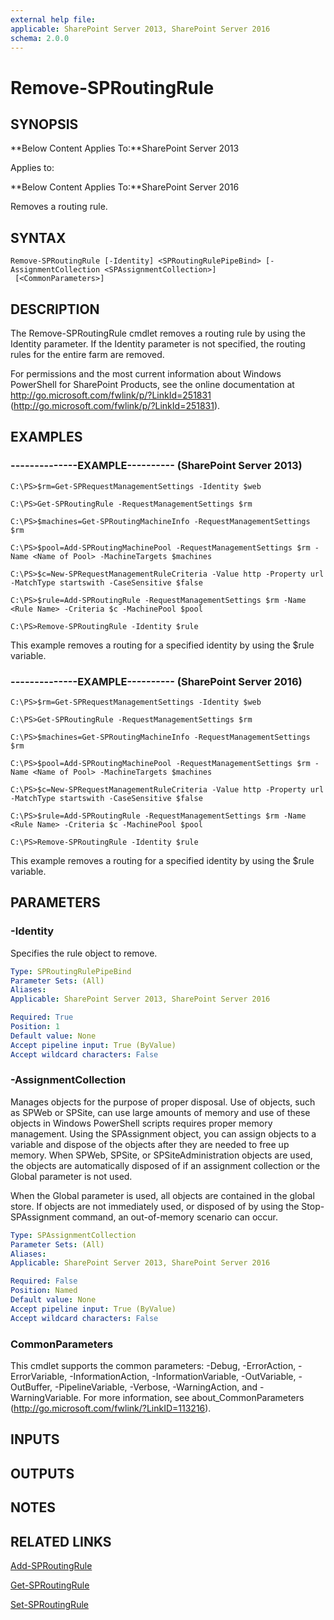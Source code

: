 ```yaml
---
external help file: 
applicable: SharePoint Server 2013, SharePoint Server 2016
schema: 2.0.0
---
```


# Remove-SPRoutingRule

## SYNOPSIS
**Below Content Applies To:**SharePoint Server 2013

Applies to:

**Below Content Applies To:**SharePoint Server 2016

Removes a routing rule.



## SYNTAX

```
Remove-SPRoutingRule [-Identity] <SPRoutingRulePipeBind> [-AssignmentCollection <SPAssignmentCollection>]
 [<CommonParameters>]
```

## DESCRIPTION
The Remove-SPRoutingRule cmdlet removes a routing rule by using the Identity parameter.
If the Identity parameter is not specified, the routing rules for the entire farm are removed.

For permissions and the most current information about Windows PowerShell for SharePoint Products, see the online documentation at http://go.microsoft.com/fwlink/p/?LinkId=251831 (http://go.microsoft.com/fwlink/p/?LinkId=251831).

## EXAMPLES

### --------------EXAMPLE---------- (SharePoint Server 2013)
```
C:\PS>$rm=Get-SPRequestManagementSettings -Identity $web

C:\PS>Get-SPRoutingRule -RequestManagementSettings $rm

C:\PS>$machines=Get-SPRoutingMachineInfo -RequestManagementSettings $rm

C:\PS>$pool=Add-SPRoutingMachinePool -RequestManagementSettings $rm -Name <Name of Pool> -MachineTargets $machines

C:\PS>$c=New-SPRequestManagementRuleCriteria -Value http -Property url -MatchType startswith -CaseSensitive $false

C:\PS>$rule=Add-SPRoutingRule -RequestManagementSettings $rm -Name <Rule Name> -Criteria $c -MachinePool $pool

C:\PS>Remove-SPRoutingRule -Identity $rule
```

This example removes a routing for a specified identity by using the $rule variable.

### --------------EXAMPLE---------- (SharePoint Server 2016)
```
C:\PS>$rm=Get-SPRequestManagementSettings -Identity $web

C:\PS>Get-SPRoutingRule -RequestManagementSettings $rm

C:\PS>$machines=Get-SPRoutingMachineInfo -RequestManagementSettings $rm

C:\PS>$pool=Add-SPRoutingMachinePool -RequestManagementSettings $rm -Name <Name of Pool> -MachineTargets $machines

C:\PS>$c=New-SPRequestManagementRuleCriteria -Value http -Property url -MatchType startswith -CaseSensitive $false

C:\PS>$rule=Add-SPRoutingRule -RequestManagementSettings $rm -Name <Rule Name> -Criteria $c -MachinePool $pool

C:\PS>Remove-SPRoutingRule -Identity $rule
```

This example removes a routing for a specified identity by using the $rule variable.

## PARAMETERS

### -Identity
Specifies the rule object to remove.

```yaml
Type: SPRoutingRulePipeBind
Parameter Sets: (All)
Aliases: 
Applicable: SharePoint Server 2013, SharePoint Server 2016

Required: True
Position: 1
Default value: None
Accept pipeline input: True (ByValue)
Accept wildcard characters: False
```

### -AssignmentCollection
Manages objects for the purpose of proper disposal.
Use of objects, such as SPWeb or SPSite, can use large amounts of memory and use of these objects in Windows PowerShell scripts requires proper memory management.
Using the SPAssignment object, you can assign objects to a variable and dispose of the objects after they are needed to free up memory.
When SPWeb, SPSite, or SPSiteAdministration objects are used, the objects are automatically disposed of if an assignment collection or the Global parameter is not used.

When the Global parameter is used, all objects are contained in the global store.
If objects are not immediately used, or disposed of by using the Stop-SPAssignment command, an out-of-memory scenario can occur.

```yaml
Type: SPAssignmentCollection
Parameter Sets: (All)
Aliases: 
Applicable: SharePoint Server 2013, SharePoint Server 2016

Required: False
Position: Named
Default value: None
Accept pipeline input: True (ByValue)
Accept wildcard characters: False
```

### CommonParameters
This cmdlet supports the common parameters: -Debug, -ErrorAction, -ErrorVariable, -InformationAction, -InformationVariable, -OutVariable, -OutBuffer, -PipelineVariable, -Verbose, -WarningAction, and -WarningVariable. For more information, see about_CommonParameters (http://go.microsoft.com/fwlink/?LinkID=113216).

## INPUTS

## OUTPUTS

## NOTES

## RELATED LINKS

[Add-SPRoutingRule]()

[Get-SPRoutingRule]()

[Set-SPRoutingRule]()


